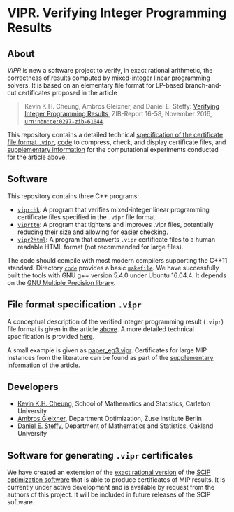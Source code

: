 # VIPR. Verifying Integer Programming Results

## About

*VIPR* is new a software project to verify, in exact rational arithmetic, the correctness of results computed by mixed-integer linear programming solvers.  It is based on an elementary file format for LP-based branch-and-cut certificates proposed in the article

> Kevin K.H. Cheung, Ambros Gleixner, and Daniel E. Steffy: [Verifying Integer Programming Results](http://nbn-resolving.de/urn:nbn:de:0297-zib-61044), ZIB-Report 16-58, November 2016, [`urn:nbn:de:0297-zib-61044`](http://nbn-resolving.de/urn:nbn:de:0297-zib-61044).

This repository contains a detailed technical [specification of the certificate file format `.vipr`](http://rawgit.com/ambros-gleixner/VIPR/master/cert_spec_v1_0.html), [code](code/) to compress, check, and display certificate files, and [supplementary information](experiments/) for the computational experiments conducted for the article above.


## Software

This repository contains three C++ programs:
- [`viprchk`](code/viprchk.cpp): A program that verifies mixed-integer linear programming certificate files specified in the `.vipr` file format.
- [`viprttn`](code/viprchk.cpp): A program that tightens and improves .vipr files, potentially reducing their size and allowing for easier checking.
- [`vipr2html`](code/viprchk.cpp): A program that converts `.vipr` certificate files to a human readable HTML format (not recommended for large files).

The code should compile with most modern compilers supporting the C++11 standard.  Directory [`code`](code/) provides a basic [`makefile`](code/makefile).  We have successfully built the tools with GNU g++ version 5.4.0 under Ubuntu 16.04.4.  It depends on the [GNU Multiple Precision library](https://gmplib.org/).


## File format specification `.vipr`

A conceptual description of the verified integer programming result (`.vipr`) file format is given in the article [above](http://nbn-resolving.de/urn:nbn:de:0297-zib-61044).  A more detailed technical specification is provided [here](http://rawgit.com/ambros-gleixner/VIPR/master/cert_spec_v1_0.html).

A small example is given as [paper_eg3.vipr](code/paper_eg3.vipr).  Certificates for large MIP instances from the literature can be found as part of the [supplementary information](experiments/) of the article.


## Developers

- [Kevin K.H. Cheung](https://carleton.ca/math/people/kevin-cheung/), School of Mathematics and Statistics, Carleton University
- [Ambros Gleixner](http://www.zib.de/gleixner), Department Optimization, Zuse Institute Berlin
- [Daniel E. Steffy](https://files.oakland.edu/users/steffy/web/), Department of Mathematics and Statistics, Oakland University


## Software for generating `.vipr` certificates

We have created an extension of the [exact rational version](http://scip.zib.de/#exact) of the [SCIP optimization software](http://scip.zib.de) that is able to produce certificates of MIP results.  It is currently under active development and is available by request from the authors of this project.  It will be included in future releases of the SCIP software.
